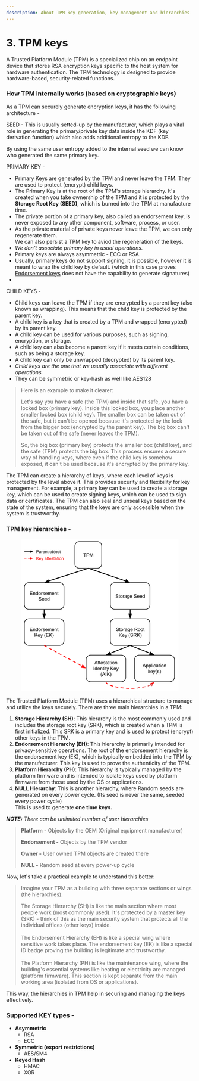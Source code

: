 ```yaml
---
description: About TPM key generation, key management and hierarchies
---
```


# 3. TPM keys

A Trusted Platform Module (TPM) is a specialized chip on an endpoint device that stores RSA encryption keys specific to the host system for hardware authentication. The TPM technology is designed to provide hardware-based, security-related functions.

### How TPM internally works (based on cryptographic keys)

As a TPM can securely generate encryption keys, it has the following architecture -

SEED - This is usually setted-up by the manufacturer, which plays a vital role in generating the primary/private key data inside the KDF (key derivation function) which also adds additional entropy to the KDF.

By using the same user entropy added to the internal seed we can know who generated the same primary key.&#x20;

PRIMARY KEY -&#x20;

* Primary Keys are generated by the TPM and never leave the TPM. They are used to protect (encrypt) child keys.&#x20;
* The Primary Key is at the root of the TPM's storage hierarchy. It's created when you take ownership of the TPM and it is protected by the **Storage Root Key (SEED)**, which is burned into the TPM at manufacture time.
* The private portion of a primary key, also called an endorsement key, is never exposed to any other component, software, process, or user.
* As the private material of private keys never leave the TPM, we can only regenerate them.\
  We can also persist a TPM key to aviod the regeneration of the keys.
* _We don't associate primary key in usual operations._&#x20;
* Primary keys are always asymmetric - ECC or RSA.
* &#x20;Usually, primary keys do not support signing, it is possible, however it is meant to wrap the child key by default. (which in this case proves [Endorsement keys](3.-tpm-keys.md#tpm-key-hierarchies) does not have the capability to generate signatures)
*

CHILD KEYS -&#x20;

* Child keys can leave the TPM if they are encrypted by a parent key (also known as wrapping). This means that the child key is protected by the parent key.&#x20;
* A child key is a key that is created by a TPM and wrapped (encrypted) by its parent key.&#x20;
* A child key can be used for various purposes, such as signing, encryption, or storage.&#x20;
* A child key can also become a parent key if it meets certain conditions, such as being a storage key.&#x20;
* A child key can only be unwrapped (decrypted) by its parent key.
* _Child keys are the one that we usually associate with different operations._
* They can be symmetric or key-hash as well like AES128

> Here is an example to make it clearer:
>
> Let's say you have a safe (the TPM) and inside that safe, you have a locked box (primary key). Inside this locked box, you place another smaller locked box (child key). The smaller box can be taken out of the safe, but it can't be opened because it's protected by the lock from the bigger box (encrypted by the parent key). The big box can't be taken out of the safe (never leaves the TPM).
>
> So, the big box (primary key) protects the smaller box (child key), and the safe (TPM) protects the big box. This process ensures a secure way of handling keys, where even if the child key is somehow exposed, it can't be used because it's encrypted by the primary key.

The TPM can create a hierarchy of keys, where each level of keys is protected by the level above it. This provides security and flexibility for key management. For example, a primary key can be used to create a storage key, which can be used to create signing keys, which can be used to sign data or certificates. The TPM can also seal and unseal keys based on the state of the system, ensuring that the keys are only accessible when the system is trustworthy.

### TPM key hierarchies -

<figure><img src=".gitbook/assets/image.png" alt=""><figcaption></figcaption></figure>

The Trusted Platform Module (TPM) uses a hierarchical structure to manage and utilize the keys securely. There are three main hierarchies in a TPM:

1. **Storage Hierarchy (SH)**: This hierarchy is the most commonly used and includes the storage root key (SRK), which is created when a TPM is first initialized. This SRK is a primary key and is used to protect (encrypt) other keys in the TPM.
2. **Endorsement Hierarchy (EH)**: This hierarchy is primarily intended for privacy-sensitive operations. The root of the endorsement hierarchy is the endorsement key (EK), which is typically embedded into the TPM by the manufacturer. This key is used to prove the authenticity of the TPM.
3. **Platform Hierarchy (PH)**: This hierarchy is typically managed by the platform firmware and is intended to isolate keys used by platform firmware from those used by the OS or applications.
4. **NULL Hierarchy**: This is another hierarchy, where Random seeds are generated on every power cycle. (Its seed is never the same, seeded every power cycle)\
   This is used to generate **one time keys.**

_**NOTE:** There can be unlimited number of user hierarchies_

> **Platform** - Objects by the OEM (Original equipment manufacturer)
>
> **Endorsement -** Objects by the TPM vendor
>
> **Owner -** User owned TPM objects are created there
>
> **NULL -**  Random seed at every power-up cycle

Now, let's take a practical example to understand this better:

> Imagine your TPM as a building with three separate sections or wings (the hierarchies).
>
> The Storage Hierarchy (SH) is like the main section where most people work (most commonly used). It's protected by a master key (SRK) - think of this as the main security system that protects all the individual offices (other keys) inside.\
> \
> The Endorsement Hierarchy (EH) is like a special wing where sensitive work takes place. The endorsement key (EK) is like a special ID badge proving the building is legitimate and trustworthy.\
> \
> The Platform Hierarchy (PH) is like the maintenance wing, where the building's essential systems like heating or electricity are managed (platform firmware). This section is kept separate from the main working area (isolated from OS or applications).

This way, the hierarchies in TPM help in securing and managing the keys effectively.



### Supported KEY types -

* **Asymmetric**
  * RSA
  * ECC
* **Symmetric (export restrictions)**
  * AES/SM4
* **Keyed Hash**
  * HMAC
  * XOR

